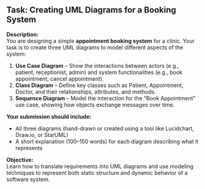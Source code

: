 ## Task: Creating UML Diagrams for a Booking System

**Description:**  
You are designing a simple **appointment booking system** for a clinic. Your task is to create three UML diagrams to model different aspects of the system:

1. **Use Case Diagram** – Show the interactions between actors (e.g., patient, receptionist, admin) and system functionalities (e.g., book appointment, cancel appointment).
2. **Class Diagram** – Define key classes such as Patient, Appointment, Doctor, and their relationships, attributes, and methods.
3. **Sequence Diagram** – Model the interaction for the “Book Appointment” use case, showing how objects exchange messages over time.

**Your submission should include:**
- All three diagrams (hand-drawn or created using a tool like Lucidchart, Draw.io, or StarUML)
- A short explanation (100–150 words) for each diagram describing what it represents

**Objective:**  
Learn how to translate requirements into UML diagrams and use modeling techniques to represent both static structure and dynamic behavior of a software system.
